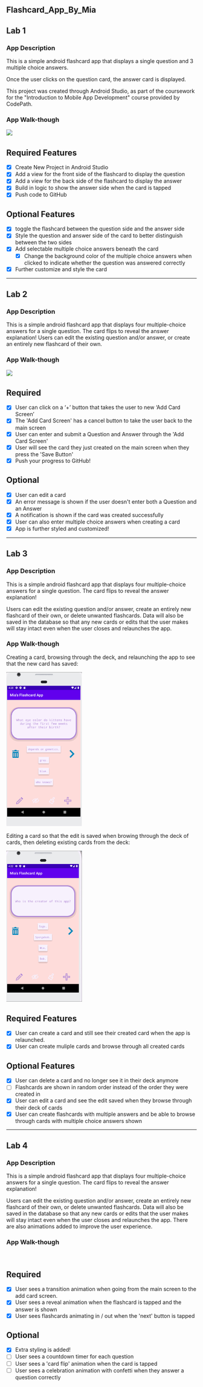 ## Flashcard_App_By_Mia

## Lab 1

### App Description
This is a simple android flashcard app that displays a single question and 3 multiple choice answers. 

Once the user clicks on the question card, the answer card is displayed.

This project was created through Android Studio, as part of the coursework for the "Introduction to Mobile App Development" course provided by CodePath.

### App Walk-though
<img src="https://github.com/ACMiaJung/FlashcardAppByMia/blob/master/Flashcard%20App%20By%20Mia%20Lab%201%20Demo.gif" width=200><br>

## Required Features
- [x] Create New Project in Android Studio
- [x] Add a view for the front side of the flashcard to display the question
- [x] Add a view for the back side of the flashcard to display the answer
- [x] Build in logic to show the answer side when the card is tapped
- [x] Push code to GitHub

## Optional Features
- [x] toggle the flashcard between the question side and the answer side
- [x] Style the question and answer side of the card to better distinguish between the two sides
- [x] Add selectable multiple choice answers beneath the card
   - [x] Change the background color of the multiple choice answers when clicked to indicate whether the question was answered correctly
- [x] Further customize and style the card

___

## Lab 2

### App Description
This is a simple android flashcard app that displays four multiple-choice answers for a single question. The card flips to reveal the answer explanation! Users can edit the existing question and/or answer, or create an entirely new flashcard of their own.

### App Walk-though
<img src="Mia Flashcard App Lab 2 Demo.gif" width=200><br>

## Required
- [x] User can click on a ‘+’ button that takes the user to new ‘Add Card Screen’
- [x] The 'Add Card Screen' has a cancel button to take the user back to the main screen
- [x] User can enter and submit a Question and Answer through the 'Add Card Screen'
- [x] User will see the card they just created on the main screen when they press the 'Save Button'
- [x] Push your progress to GitHub!

## Optional
- [x] User can edit a card
- [x] An error message is shown if the user doesn't enter both a Question and an Answer
- [x] A notification is shown if the card was created successfully
- [x] User can also enter multiple choice answers when creating a card
- [x] App is further styled and customized!

___

## Lab 3

### App Description
This is a simple android flashcard app that displays four multiple-choice answers for a single question. The card flips to reveal the answer explanation! 

Users can edit the existing question and/or answer, create an entirely new flashcard of their own, or delete unwanted flashcards. Data will also be saved in the database so that any new cards or edits that the user makes will stay intact even when the user closes and relaunches the app.

### App Walk-though
Creating a card, browsing through the deck, and relaunching the app to see that the new card has saved:

<img src="https://github.com/ACMiaJung/FlashcardAppByMia/blob/7444afeb08fcb0fc632ad3fc4efa972cfe4dddb8/lab3_app_demo.gif" width=200><br>

Editing a card so that the edit is saved when browing through the deck of cards, then deleting existing cards from the deck:

<img src="https://github.com/ACMiaJung/FlashcardAppByMia/blob/7444afeb08fcb0fc632ad3fc4efa972cfe4dddb8/lab3_app_demo_2.gif" width=200><br>


## Required Features
- [x] User can create a card and still see their created card when the app is relaunched.
- [x] User can create muliple cards and browse through all created cards

## Optional Features
- [x] User can delete a card and no longer see it in their deck anymore
- [ ] Flashcards are shown in random order instead of the order they were created in
- [x] User can edit a card and see the edit saved when they browse through their deck of cards
- [x] User can create flashcards with multiple answers and be able to browse through cards with multiple choice answers shown

___

## Lab 4

### App Description
This is a simple android flashcard app that displays four multiple-choice answers for a single question. The card flips to reveal the answer explanation! 

Users can edit the existing question and/or answer, create an entirely new flashcard of their own, or delete unwanted flashcards. Data will also be saved in the database so that any new cards or edits that the user makes will stay intact even when the user closes and relaunches the app. There are also animations added to improve the user experience.

### App Walk-though
<img src="" width=200><br>

## Required
- [x] User sees a transition animation when going from the main screen to the add card screen.
- [x] User sees a reveal animation when the flashcard is tapped and the answer is shown
- [x] User sees flashcards animating in / out when the 'next' button is tapped

## Optional
- [x] Extra styling is added!
- [ ] User sees a countdown timer for each question
- [ ] User sees a 'card flip' animation when the card is tapped
- [ ] User sees a celebration animation with confetti when they answer a question correctly
